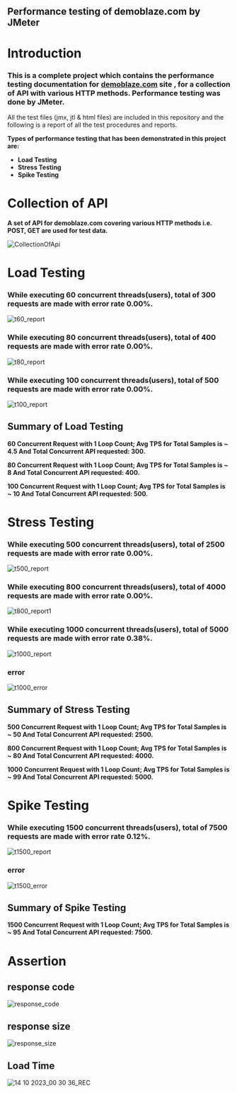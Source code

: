## Performance testing of demoblaze.com by JMeter


# Introduction

### This is a complete project which contains the performance testing documentation for [demoblaze.com](https://www.demoblaze.com/)  site , for a collection of API with various HTTP methods. Performance testing was done by JMeter.

 All the test files (jmx, jtl & html files) are included in this repository and the following is a report of all the test procedures and reports.

 **Types of performance testing that has been demonstrated in this project are:**

- **Load Testing** </br>
- **Stress Testing** </br>
- **Spike Testing** </br>


# Collection of API

**A set of API for demoblaze.com covering various HTTP methods i.e. POST, GET are used for test data.**

![CollectionOfApi](https://github.com/mahin33ferdous/Performance_Testing/assets/108746973/79fdb3cc-afdd-4426-b3cd-e05dfb1edcb9)


# Load Testing

 ### While executing 60 concurrent threads(users), total of 300 requests are made with error rate 0.00%.

![t60_report](https://github.com/mahin33ferdous/Performance_Testing/assets/108746973/efabe5af-d6c3-482d-b177-dac6142fa4a0)


 ### While executing 80 concurrent threads(users), total of 400 requests are made with error rate 0.00%.

![t80_report](https://github.com/mahin33ferdous/Performance_Testing/assets/108746973/f9143089-1406-4776-a698-315127c74269)


 ### While executing 100 concurrent threads(users), total of 500 requests are made with error rate 0.00%.

 ![t100_report](https://github.com/mahin33ferdous/Performance_Testing/assets/108746973/d5d6d1c0-debd-47e3-b455-66f93fd94dac)


## Summary of Load Testing

**60 Concurrent Request with 1 Loop Count; Avg TPS for Total Samples is ~ 4.5 And Total Concurrent API requested: 300.**

**80 Concurrent Request with 1 Loop Count; Avg TPS for Total Samples is ~ 8 And Total Concurrent API requested: 400.**

**100 Concurrent Request with 1 Loop Count; Avg TPS for Total Samples is ~ 10 And Total Concurrent API requested: 500.**


# Stress Testing

 ### While executing 500 concurrent threads(users), total of 2500 requests are made with error rate 0.00%.

 
![t500_report](https://github.com/mahin33ferdous/Performance_Testing/assets/108746973/cdc47fd3-1cba-4e64-8c5c-4dfcc2212d51)



 ### While executing 800 concurrent threads(users), total of 4000 requests are made with error rate 0.00%.

 
![t800_report1](https://github.com/mahin33ferdous/Performance_Testing/assets/108746973/1528ab82-cf20-410b-a587-7f1b05e5ada7)



 ### While executing 1000 concurrent threads(users), total of 5000 requests are made with error rate 0.38%.

 
![t1000_report](https://github.com/mahin33ferdous/Performance_Testing/assets/108746973/d57c2966-dd56-4fd7-ab33-ab3996801254)


### error

![t1000_error](https://github.com/mahin33ferdous/Performance_Testing/assets/108746973/ca0f68ab-4edd-48af-a6d4-925c0e51f2d7)


 ## Summary of Stress Testing

**500 Concurrent Request with 1 Loop Count; Avg TPS for Total Samples is ~ 50 And Total Concurrent API requested: 2500.**

**800 Concurrent Request with 1 Loop Count; Avg TPS for Total Samples is ~ 80 And Total Concurrent API requested: 4000.**

**1000 Concurrent Request with 1 Loop Count; Avg TPS for Total Samples is ~ 99 And Total Concurrent API requested: 5000.**


 # Spike Testing

 ### While executing 1500 concurrent threads(users), total of 7500 requests are made with error rate 0.12%.

 
![t1500_report](https://github.com/mahin33ferdous/Performance_Testing/assets/108746973/3ceeea91-a9fd-403a-aa08-cef13fbb2d02)

### error

![t1500_error](https://github.com/mahin33ferdous/Performance_Testing/assets/108746973/a94d0255-3c49-443c-b7d1-6af1d2073b12)


 ## Summary of Spike Testing

**1500 Concurrent Request with 1 Loop Count; Avg TPS for Total Samples is ~ 95 And Total Concurrent API requested: 7500.**


 # Assertion

## response code

 ![response_code](https://github.com/mahin33ferdous/Performance_Testing/assets/108746973/4f25e483-95db-49ec-affd-ca528286a065)

 ## response size

 ![response_size](https://github.com/mahin33ferdous/Performance_Testing/assets/108746973/d871a6de-2256-4317-a166-46022efa8186)

## Load Time
  
 ![14 10 2023_00 30 36_REC](https://github.com/mahin33ferdous/Performance_Testing/assets/108746973/919472c0-5940-453a-b3fc-957cda57234e)




